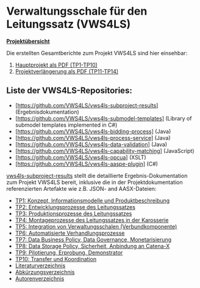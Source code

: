 # Verwaltungsschale für den Leitungssatz (VWS4LS)

**[Projektübersicht](https://vws4ls.github.io/)**

Die erstellten Gesamtberichte zum Projekt VWS4LS sind hier einsehbar:
1. [Hauptprojekt als PDF (TP1-TP10)](https://VWS4LS.github.io/VWS4LS_Abschlussbericht_Gesamtprojekt.pdf)
2. [Projektverlängerung als PDF (TP11-TP14)](https://vws4ls.github.io/VWS4LS_Abschlussbericht_Projektverlaengerung.pdf)

## Liste der VWS4LS-Repositories:
* [https://github.com/VWS4LS/vws4ls-subproject-results] (Ergebnisdokumentation)
* [https://github.com/VWS4LS/vws4ls-submodel-templates] (Library of submodel templates implemented in C#)
* [https://github.com/VWS4LS/vws4ls-bidding-process] (Java)
* [https://github.com/VWS4LS/vws4ls-process-service] (Java)
* [https://github.com/VWS4LS/vws4ls-data-validation] (Java)
* [https://github.com/VWS4LS/vws4ls-capability-matching] (JavaScript)
* [https://github.com/VWS4LS/vws4ls-opcua] (XSLT)
* [https://github.com/VWS4LS/vws4ls-aaspe-plugin] (C#)

[vws4ls-subproject-results](https://github.com/VWS4LS/vws4ls-subproject-results) stellt die detaillierte Ergebnis-Dokumentation zum Projekt VWS4LS bereit, inklusive die in der Projektdokumentation referenzierten Artefakte wie z.B. JSON- and AASX-Dateien:

* [TP1: Konzept, Informationsmodelle und Produktbeschreibung](https://github.com/VWS4LS/vws4ls-subproject-results/blob/main/TP01/README.md)
* [TP2: Entwicklungsprozesse des Leitungssatzes](https://github.com/VWS4LS/vws4ls-subproject-results/blob/main/TP02/README.md)
* [TP3: Produktionsprozesse des Leitungssatzes](https://github.com/VWS4LS/vws4ls-subproject-results/blob/main/TP03/README.md)
* [TP4: Montageprozesse des Leitungssatzes in der Karosserie](https://github.com/VWS4LS/vws4ls-subproject-results/blob/main/TP04/README.md)
* [TP5: Integration von Verwaltungsschalen (Verbundkomponente)](https://github.com/VWS4LS/vws4ls-subproject-results/blob/main/TP05/README.md)
* [TP6: Automatisierte Verhandlungsprozesse](https://github.com/VWS4LS/vws4ls-subproject-results/blob/mainTP06/README.md)
* [TP7: Data Business Policy, Data Governance, Monetarisierung](https://github.com/VWS4LS/vws4ls-subproject-results/blob/main/TP07/README.md)
* [TP8: Data Storage Policy, Sicherheit, Anbindung an Catena-X](https://github.com/VWS4LS/vws4ls-subproject-results/blob/main/TP08/README.md)
* [TP9: Pilotierung, Erprobung, Demonstrator](https://github.com/VWS4LS/vws4ls-subproject-results/blob/main/TP09/README.md)
* [TP10: Transfer und Koordination](https://github.com/VWS4LS/vws4ls-subproject-results/blob/main/TP10/README.md)
* [Literaturverzeichnis](https://github.com/VWS4LS/vws4ls-subproject-results/blob/main/General/Literaturverzeichnis.md)
* [Abkürzungsverzeichnis](https://github.com/VWS4LS/vws4ls-subproject-results/blob/main/General/Abkuerzungsverzeichnis.md)
* [Autorenverzeichnis](https://github.com/VWS4LS/vws4ls-subproject-results/blob/main/General/Autoren.md)

